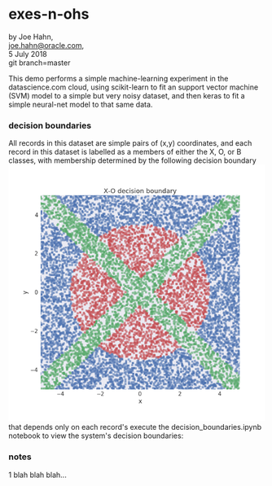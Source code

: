 # exes-n-ohs

by Joe Hahn,<br />
joe.hahn@oracle.com,<br />
5 July 2018<br />
git branch=master

This demo performs a simple machine-learning experiment in the datascience.com
cloud, using scikit-learn to fit an support vector machine (SVM) model
to a simple but very noisy dataset, and then keras to fit a simple neural-net model
to that same data.

### decision boundaries

All records in this dataset are simple pairs of (x,y) coordinates, and each record
in this dataset is labelled as a members of either the X, O, or B classes, with
membership determined by the following decision boundary
![](figs/decision_boundary.png)<br />
that depends only on each record's 
execute the decision_boundaries.ipynb notebook to view the system's decision boundaries:



### notes

1 blah blah blah...


